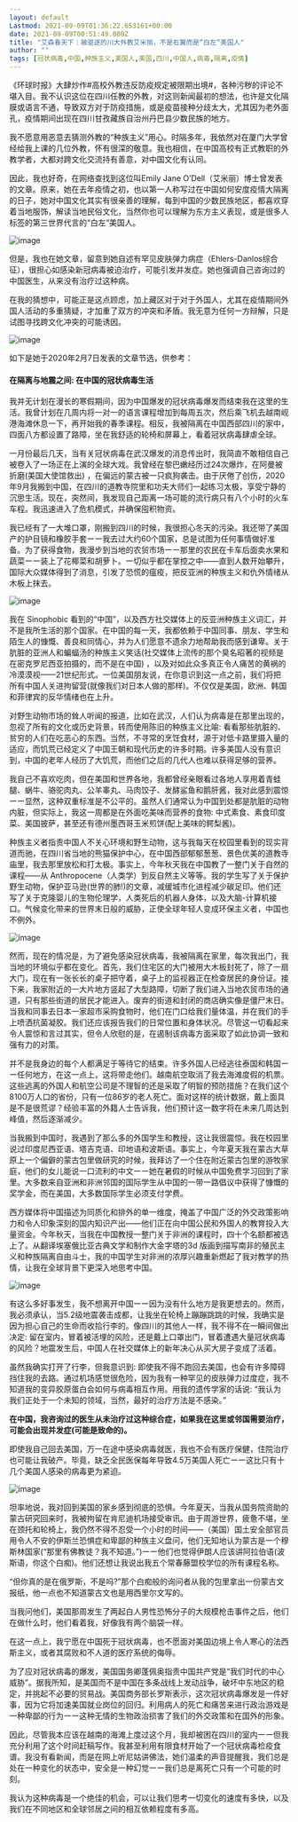 ```yaml
---
layout: default
Lastmod: 2021-09-09T01:36:22.653161+00:00
date: 2021-09-09T00:51:49.000Z
title: "艾森看天下｜被驱逐的川大外教艾米丽，不是右翼而是“白左“美国人"
author: ""
tags: [冠状病毒,中国,种族主义,美国人,美国,四川,中国人,病毒,隔离,疫情]
---
```


《环球时报》大肆炒作#高校外教违反防疫规定被限期出境#，各种污秽的评论不堪入目。我不认识这位在四川任教的外教，对这则新闻最初的想法，也许是文化隔膜或语言不通，导致双方对于防疫措施，或是疫苗接种分歧太大，尤其因为老外面孔，疫情期间出现在四川甘孜藏族自治州丹巴县少数民族的地方。

我不愿意用恶意去猜测外教的“种族主义”用心。时隔多年，我依然对在厦门大学曾经给我上课的几位外教，怀有很深的敬意。我也相信，在中国高校有正式教职的外教学者，大都对跨文化交流持有善意，对中国文化有认同。

因此，我也好奇，在网络查找到这位叫Emily Jane O’Dell（艾米丽）博士曾发表的文章。原来，她在去年疫情之初，也以第一人称写过在中国如何安度疫情大隔离的日子，她对中国文化其实有很亲善的理解，每到中国的少数民族地区，都喜欢穿着当地服饰，解读当地民俗文化，当然你也可以理解为东方主义表现，或是很多人标签的第三世界代言的“白左“美国人。

![image](https://images.weserv.nl/?url=https%3A//chinadigitaltimes.net/chinese/files/2021/09/post-670608-61395aa5c6c9b.png)

但是，我也在她文章，留意到她自述有罕见皮肤弹力病症（Ehlers-Danlos综合征），很担心如感染新冠病毒被迫治疗，可能引发并发症。她也强调自己咨询过的中国医生，从来没有治疗过这种病。

在我的猜想中，可能正是这点顾虑，加上藏区对于对于外国人，尤其在疫情期间外国人活动的多重猜疑，才加重了双方的冲突和矛盾。我无意为任何一方辩解，只是试图寻找跨文化冲突的可能诱因。

![image](https://images.weserv.nl/?url=https%3A//chinadigitaltimes.net/chinese/files/2021/09/post-670608-61395aa61e959.png)

如下是她于2020年2月7日发表的文章节选，供参考：

#### **在隔离与地震之间: 在中国的冠状病毒生活**

我并无计划在漫长的寒假期间，因为中国爆发的冠状病毒爆发而结束我在这里的生活。我曾计划在几周内将一对一的语言课程增加到每周五次，然后乘飞机去越南岘港海滩休息一下，再开始我的春季课程。相反，我被隔离在中国西部四川的家中，四面八方都设置了路障，坐在我舒适的轮椅和屏幕上，看着冠状病毒肆虐全球。

一月份最后几天，当有关冠状病毒在武汉爆发的消息传出时，我简直不敢相信自己被卷入了一场正在上演的全球大戏。我曾经在黎巴嫩经历过24次爆炸，在阿曼被折磨(美国大使馆救出) ，在偏远的蒙古被一只疯狗袭击。由于厌倦了创伤，2020年9月我搬到中国，在四川的道教寺院里和功夫大师们一起练习太极，享受宁静的沉思生活。现在，突然间，我发现自己距离一场可能的流行病只有八个小时的火车车程。我迅速进入了危机模式，并确保囤积物资。

我已经有了一大堆口罩，刚搬到四川的时候，我很担心冬天的污染。我还带了美国产的护目镜和橡胶手套ーー我去过大约60个国家，总是试图为任何事情做好准备。为了获得食物，我漫步到当地的农贸市场ーー那里的农民在卡车后面卖水果和蔬菜ーー装上了花椰菜和胡萝卜。一切似乎都在掌控之中——直到人数开始攀升，国际大众媒体得到了消息，引发了恐慌的瘟疫，把反亚洲的种族主义和仇外情绪从木板上抹去。

![image](https://images.weserv.nl/?url=https%3A//chinadigitaltimes.net/chinese/files/2021/09/post-670608-61395aa65f87f.png)

我在 Sinophobic 看到的“中国”，以及西方社交媒体上的反亚洲种族主义词汇，并不是我所生活的那个国家。在中国的每一天，我都依赖于中国同事、朋友、学生和陌生人的慷慨、善良和同情心，并为人们愿意不遗余力地帮助我而感到谦卑。关于肮脏的亚洲人和蝙蝠汤的种族主义笑话(社交媒体上流传的那个臭名昭著的视频是在密克罗尼西亚拍摄的，而不是在中国) ，以及对如此众多真正令人痛苦的黄祸的冷漠漠视——21世纪形式。一位美国朋友说，在你意识到这一点之前，我们将把所有中国人关进拘留营(就像我们对日本人做的那样)。不仅仅是美国，欧洲、韩国和菲律宾的反华情绪也在上升。

对野生动物市场的耸人听闻的报道，比如在武汉，人们认为病毒是在那里出现的，忽视了所有的文化或历史背景，转而使用陈旧的种族主义比喻: 看看那些肮脏的、贫穷的人们在吃恶心的东西。当然，不寻常的烹饪食材，源于对低卡路里摄入量的适应，而饥荒已经定义了中国王朝和现代历史的许多时期。许多美国人没有意识到，中国的老年人经历了大饥荒，而他们之后的几代人也难以获得足够的营养。

我自己不喜欢吃肉，但在美国和世界各地，我都曾经亲眼看过各地人享用着青蛙腿、蜗牛、骆驼肉丸、公羊睾丸、马肉饺子、发酵鲨鱼和鹅肝酱，我对此感到震惊ーー显然，这种双重标准是不公平的。虽然人们通常认为中国到处都是肮脏的动物内脏，但实际上，我这一周都是在外面吃美味而营养的食物: 中式素食、素食印度菜、美国披萨，甚至还有德州墨西哥玉米煎饼(配上美味的鳄梨酱)。

种族主义者指责中国人不关心环境和野生动物，这与我每天在校园里看到的现实背道而驰，在四川省当地的熊猫保护中心，在中国西部郁郁葱葱、景色优美的道教寺庙里，我去那里放松和打太极。事实上，今年秋天我在中国教了一整门关于自然的课程——从 Anthropocene（人类学）到反自然主义等等。我的学生写了关于保护野生动物，保护亚马逊(世界的肺!)的文章，减缓城市化进程减少碳足印。他们还写了关于克隆婴儿的生物伦理学，人类死后的机器人身体，以及大脑-计算机接口。气候变化带来的世界末日般的威胁，正使全球年轻人变成环保主义者，中国也不例外。

![image](https://images.weserv.nl/?url=https%3A//chinadigitaltimes.net/chinese/files/2021/09/post-670608-61395aa6a3ec5.png)

然而，现在的情况是，为了避免感染冠状病毒，我被隔离在家里，每次我出门，我当地的环境似乎都在变化。首先，我们住宅区的大门被用大木板封死了，除了一扇大门，现在有一张长长的桌子把守着，桌子上的监视器正在检查居民的身份证。接下来，我家附近的一大片地方竖起了大型路障，切断了我们进入当地农贸市场的通道，只有那些街道的居民才能进入。废弃的街道和封闭的商店确实像是僵尸末日。当我和同事去日本一家超市采购食物时，他们在门口给我们量体温，并在我们的手上喷洒抗菌凝胶。我们还应该报告我们的日常位置和身体状况。尽管这一切看起来令人震惊和言过其实，但令人欣慰的是，在遏制该病毒方面采取了如此协调一致和强有力的对策。

并不是我身边的每个人都满足于等待它的结束。许多外国人已经逃往泰国和韩国ーー任何地方，在这一点上，这将带走他们。越南航空取消了我去海滩度假的机票。这些逃离的外国人和航空公司是不理智的还是采取了明智的预防措施？在我们这个8100万人口的省份，只有一位86岁的老人死亡。面对这样的统计数据，戴上面具是不是很荒谬？经验丰富的外籍人士告诉我，他们预计这一数字将在未来几周达到峰值，然后逐渐减少。

当我搬到中国时，我遇到了那么多的外国学生和教授，这让我很震惊。我在校园里说过印度尼西亚语、塔吉克语、印地语和波斯语。事实上，今年夏天我在蒙古大草原上一个偏僻的蒙古包里做研究的时候，我拜访了一个住在附近蒙古包里的游牧家庭，他们的女儿能说一口流利的中文ーー她在暑假的时候从中国免费学习回到了家里。大多数来自亚洲和非洲邻国的国际学生从中国的一带一路倡议中获得了慷慨的奖学金，而在美国，大多数国际学生必须支付学费。

西方媒体将中国描述为同质化和排外的单一维度，掩盖了中国广泛的外交政策影响力和令人印象深刻的国内知识产出——他们正在向中国公民和外国人的教育投入大量资金。今年秋天，当我在中国教授一整门关于非洲的课程时，四十个名额都被选上了。从翻译埃塞俄比亚古典文学和制作大金字塔的3d 版画到描写南非的殖民主义和种族隔离自由斗士，我的中国学生对非洲的浓厚兴趣重新燃起了我对教学的热情，让我在全球背景下更深入地思考中国。

![image](https://images.weserv.nl/?url=https%3A//chinadigitaltimes.net/chinese/files/2021/09/post-670608-61395aa6e6444.png)

有这么多好事发生，我不想离开中国ーー因为没有什么地方是我更想去的。然而，我必须承认，当5.2级地震袭击成都，让我坐在轮椅上蹦蹦跳跳的时候，我确实是因为担心自己的生命而收拾行李的。像四川的其他人一样，我不得不在一瞬间做出决定: 留在室内，冒着被活埋的风险，还是戴上口罩出门，冒着遭遇大量冠状病毒的风险？地震发生后，中国人在社交媒体上的新年决心从买大房子变成了活着。

虽然我确实打开了行李，但我意识到: 即使我不得不跑回去美国，也会有许多障碍挡住我的去路。通过机场感觉很危险，因为我有一种罕见的皮肤弹力过度症，我不知道我的变异胶原蛋白会如何与病毒相互作用。用我的遗传学家的话说: “我认为我们正处于一个未知的领域，当然，最好的治疗方法是不感染。”

**在中国，我咨询过的医生从未治疗过这种综合症，如果我在这里或邻国需要治疗，可能会出现并发症(可能是致命的)。**

即使我自己回去美国，万一在途中感染病毒就医，我也不会有医疗保健，住院治疗也可能让我破产。毕竟，缺乏全民医保每年导致4.5万美国人死亡ーー这比只有十几个美国人感染的病毒更为紧迫。

![image](https://images.weserv.nl/?url=https%3A//chinadigitaltimes.net/chinese/files/2021/09/post-670608-61395aa735ad1.png)

坦率地说，我对回到美国的家乡感到彻底的恐惧。今年夏天，当我从国务院资助的蒙古研究回来时，我被拘留在肯尼迪机场接受审讯。由于周游世界，疲惫不堪，坐在颈托和轮椅上，我仍然不得不忍受一个小时的时间——（美国）国土安全部官员用令人不安的伊斯兰恐惧症和卑鄙的种族主义盘问，他们无知地认为蒙古是一个穆斯林国家(“那里有佛教徒？我不知道。”)ーー他们也觉得伊朗人应该讲阿拉伯语(波斯语，你这个白痴)。他们还想让我说出我五个常春藤盟校学位的所有课程名称。

“但你真的是在俄罗斯，不是吗?”那个白痴般的询问者从我的包里拿出一份蒙古文报纸，他一点也不知道蒙古文也是用西里尔文写的。

当我问他们，美国那周发生了两起白人男性恐怖分子的大规模枪击事件之后，他们在做什么时，他们看着我，好像我有两个脑袋一样。

在这一点上，我宁愿在中国死于冠状病毒，也不愿面对美国边境上令人寒心的法西斯主义，或者其腐败和不人道的医疗系统的侮辱。

为了应对冠状病毒的爆发，美国国务卿蓬佩奥指责中国共产党是“我们时代的中心威胁”。据我所知，是美国而不是中国在多条战线上发动战争，破坏中东地区的稳定，并挑起不必要的贸易战。美国商务部长罗斯表示，这次冠状病毒爆发是一件好事，因为它将加速美国就业岗位的回归。利用病人的死亡和痛苦来进行政治游戏是一种卑鄙的行为ーー这种无情的生物政治损害了我们的外交政策和在国外的形象。

因此，尽管我本应该在越南的海滩上度过这个月，我却被困在四川的室内ーー但我充分利用了这个时间赶稿写作。我甚至利用有限食材开始了一个冠状病毒检疫食谱。我没有看新闻，而是在网上听尼姑讲佛法，她们温柔的声音提醒我，我们总是处在一种变化的状态中，安全是一种幻觉ーー我们总是离死亡只有一个可能的时刻。

我认为这种病毒是一个绝佳的机会，可以让我们思考一切变化的速度有多快，以及我们在不同地区和全球邻居之间的相互依赖程度有多高。

